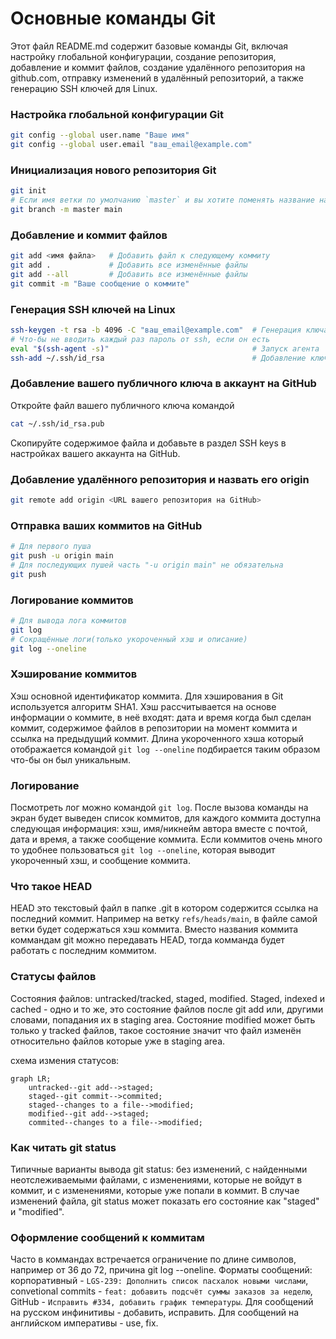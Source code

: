 # Основные команды Git

Этот файл README.md содержит базовые команды Git, включая настройку глобальной конфигурации, создание репозитория, добавление и коммит файлов, создание удалённого репозитория на github.com, отправку изменений в удалённый репозиторий, а также генерацию SSH ключей для Linux.


### Настройка глобальной конфигурации Git
```bash
git config --global user.name "Ваше имя"
git config --global user.email "ваш_email@example.com"
```


### Инициализация нового репозитория Git
```bash
git init
# Если имя ветки по умолчанию `master` и вы хотите поменять название на `main`
git branch -m master main
```


### Добавление и коммит файлов
```bash
git add <имя файла>   # Добавить файл к следующему коммиту
git add .             # Добавить все изменённые файлы
git add --all         # Добавить все изменённые файлы
git commit -m "Ваше сообщение о коммите"
```


### Генерация SSH ключей на Linux
```bash
ssh-keygen -t rsa -b 4096 -C "ваш_email@example.com"  # Генерация ключа
# Что-бы не вводить каждый раз пароль от ssh, если он есть
eval "$(ssh-agent -s)"                                # Запуск агента
ssh-add ~/.ssh/id_rsa                                 # Добавление ключа к агенту
```


### Добавление вашего публичного ключа в аккаунт на GitHub
Откройте файл вашего публичного ключа командой
```bash
cat ~/.ssh/id_rsa.pub
```
Скопируйте содержимое файла и добавьте в раздел SSH keys в настройках вашего аккаунта на GitHub.


### Добавление удалённого репозитория и назвать его origin
```bash
git remote add origin <URL вашего репозитория на GitHub>
```


### Отправка ваших коммитов на GitHub
```bash
# Для первого пуша
git push -u origin main
# Для последующих пушей часть "-u origin main" не обязательна
git push
```

### Логирование коммитов
```bash
# Для вывода лога коммитов
git log
# Сокращённые логи(только укороченный хэш и описание)
git log --oneline
```


### Хэширование коммитов
Хэш основной идентификатор коммита. Для хэширования в Git используется алгоритм SHA1. Хэш рассчитывается на основе информации о коммите, в неё входят: дата и время когда был сделан коммит, содержимое файлов в репозитории на момент коммита и ссылка на предыдущий коммит. Длина укороченного хэша который отображается командой `git log --oneline` подбирается таким образом что-бы он был уникальным.


### Логирование
Посмотреть лог можно командой `git log`. После вызова команды на экран будет выведен список коммитов, для каждого коммита доступна следующая информация: хэш, имя/никнейм автора вместе с почтой, дата и время, а также сообщение коммита. Если коммитов очень много то удобнее пользоваться `git log --oneline`, которая выводит укороченный хэш, и сообщение коммита.


### Что такое HEAD
HEAD это текстовый файл в папке .git в котором содержится ссылка на последний коммит. Например на ветку `refs/heads/main`, в файле самой ветки будет содержаться хэш коммита. Вместо названия коммита коммандам git можно передавать HEAD, тогда комманда будет работать с последним коммитом.


### Статусы файлов
Состояния файлов: untracked/tracked, staged, modified. Staged, indexed и cached - одно и то же, это состояние файлов после git add или, другими словами, попадания их в staging area. Состояние modified может быть только у tracked файлов, такое состояние значит что файл изменён относительно файлов которые уже в staging area.

схема измения статусов:

```mermaid
graph LR;
    untracked--git add-->staged;
    staged--git commit-->commited;
    staged--changes to a file-->modified;
    modified--git add-->staged;
    commited--changes to a file-->modified;
```

### Как читать git status
Типичные варианты вывода git status: без изменений, с найденными неотслеживаемыми файлами, с изменениями, которые не войдут в коммит, и с изменениями, которые уже попали в коммит. В случае изменений файла, git status может показать его состояние как "staged" и "modified".


### Оформление сообщений к коммитам
Часто в коммандах встречается ограничение по длине символов, например от 36 до 72, причина git log --oneline. Форматы сообщений: корпоративный - `LGS-239: Дополнить список пасхалок новыми числами`, convetional commits - `feat: добавить подсчёт суммы заказов за неделю`, GitHub - `Исправить #334, добавить график температуры`. Для сообщений на русском инфинитивы - добавить, исправить. Для сообщений на английском императивы - use,  fix.
